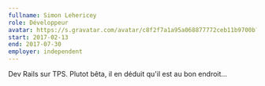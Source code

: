 ```yaml
---
fullname: Simon Lehericey
role: Développeur
avatar: https://s.gravatar.com/avatar/c8f2f7a1a95a068877772ceb11b9700b?s=512
start: 2017-02-13
end: 2017-07-30
employer: independent
---
```


Dev Rails sur TPS. Plutot bêta, il en déduit qu'il est au bon endroit...
